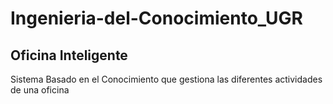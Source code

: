 # Ingenieria-del-Conocimiento_UGR

## Oficina Inteligente

Sistema Basado en el Conocimiento que gestiona las diferentes actividades de una oficina
